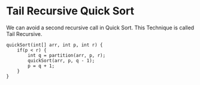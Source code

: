 # Tail Recursive Quick Sort

We can avoid a second recursive call in Quick Sort. This Technique is called Tail Recursive.

```
quickSort(int[] arr, int p, int r) {
    if(p < r) {
        int q = partition(arr, p, r);
        quickSort(arr, p, q - 1);
        p = q + 1;
    }
}
```
